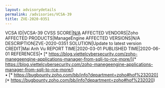 ```yaml
---
layout: advisorydetails
permalink: /advisories/VCSA-39
title: ZVE-2020-0351
---
```

VCSA ID|VCSA-39
CVSS SCORE|[N/A](https://nvd.nist.gov/vuln-metrics/cvss/v3-calculator?calculator&version=3.0&vector=(N/A))
AFFECTED VENDORS|Zoho
AFFECTED PRODUCTS|ManageEngine
AFFECTED VERSIONS|N/A
DESCRIPTION|ZVE-2020-0351
SOLUTION|Update to latest version
CREDIT|Mai Anh Vu
REPORT TIME|2020-03-01
PUBLISHED TIME|2020-06-01
REFERENCES|&#8226; [* https://blog.viettelcybersecurity.com/zoho-manegeengine-applications-manager-from-sqli-to-rce-more/](* https://blog.viettelcybersecurity.com/zoho-manegeengine-applications-manager-from-sqli-to-rce-more/)<br>&#8226; [* https://bugbounty.zoho.com/bb/info?department=zoho#hof%232020](* https://bugbounty.zoho.com/bb/info?department=zoho#hof%232020)
